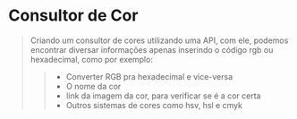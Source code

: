 # Consultor de Cor

> Criando um consultor de cores utilizando uma API, com ele, podemos encontrar diversar informações apenas inserindo o código rgb ou hexadecimal, como por exemplo:
>> - Converter RGB pra hexadecimal e vice-versa
>> - O nome da cor
>> - link da imagem da cor, para verificar se é a cor certa
>> - Outros sistemas de cores como hsv, hsl e cmyk
